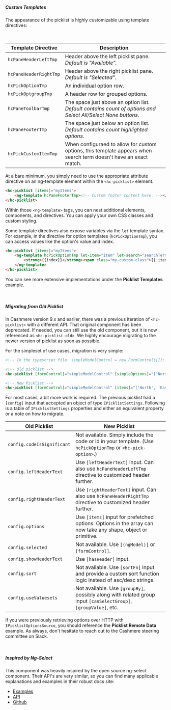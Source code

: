 ##### Custom Templates
The appearance of the picklist is highly customizable using template directives:

&nbsp;

| Template Directive      | Description                                                                                                        |
| ----------------------- | ------------------------------------------------------------------------------------------------------------------ |
| `hcPaneHeaderLeftTmp`   | Header above the left picklist pane. *Default is "Available".*                                                     |
| `hcPaneHeaderRightTmp`  | Header above the right picklist pane. *Default is "Selected".*                                                     |
| `hcPickOptionTmp`       | An individual option row.                                                                                          |
| `hcPickOptgroupTmp`     | A header row for grouped options.                                                                                  |
| `hcPaneToolbarTmp`      | The space just above an option list. *Default contains count of options and Select All/Select None buttons.*       |
| `hcPaneFooterTmp`       | The space just below an option list. *Default contains count highlighted options.*                                 |
| `hcPickCustomItemTmp`   | When configuraed to allow for custom options, this template appears when search term doesn't have an exact match.  |

At a bare minimum, you simply need to use the appropriate attribute directive on an ng-template element within the `<hc-picklist>` element.
```HTML
<hc-picklist [items]="myItems">
    <ng-template hcPaneFooterTmp><!-- Custom footer content here. --></ng-template>
</hc-picklist>
```

Within those `<ng-template>` tags, you can nest additional elements, components, and directives. You can apply your own CSS classes and custom styling.

Some template directives also expose variables via the `let` template syntax. For example, in the directive for option templates (`hcPickOptionTmp`), you can access values like the option's value and index.
```HTML
<hc-picklist [items]="myItems">
    <ng-template hcPickOptionTmp let-item="item" let-search="searchTerm" let-index="index">
        <strong>{{index}}</strong><span class="my-custom-class">{{ item.name }}</span>
    </ng-template>
</hc-picklist>
```

You can see more extensive implementations under the **Picklist Templates** example.

&nbsp;

##### Migrating from Old Picklist
In Cashmere version 9.x and earlier, there was a previous iteration of `<hc-picklist>` with a different API. That original component has been
deprecated. If needed, you can still use the old component, but it is now referenced as `<hc-picklist-old>`. We highly encourage migrating to the newer version of picklist as soon as possible.

For the simpleset of use cases, migration is very simple:

```HTML
<!-- In the typescript file: simpleModelControl = new FormControl([]); -->

<!-- Old picklist -->
<hc-picklist [formControl]="simpleModelControl" [simpleOptions]="['North', 'East', 'South', 'West']"></hc-picklist>

<!-- New Picklist -->
<hc-picklist [formControl]="simpleModelControl" [items]="['North', 'East', 'South', 'West']"></hc-picklist>

```

For most cases, a bit more work is required. The previous picklist had a `[config]` input that accepted an object of type `IPicklistSettings`. Following is a table of `IPicklistSettings` properties and either an equivalent property or a note on how to migrate.


| Old Picklist                    | New Picklist                                                                                                       |
| ------------------------------- | ------------------------------------------------------------------------------------------------------------------ |
| `config.codeIsSignificant`      | Not available. Simply include the code or id in your template. (Use `hcPickOptionTmp` or `<hc-pick-option>`.)      |
| `config.leftHeaderText`         | Use `[leftHeaderText]` input. Can also use `hcPaneHeaderLeftTmp` directive to customized header further.           |
| `config.rightHeaderText`        | Use `[rightHeaderText]` input. Can also use `hcPaneHeaderRightTmp` directive to customized header further.         |
| `config.options`                | Use `[items]` input for prefetched options. Options in the array can now take any shape, object or primitive.      |
| `config.selected`               | Not available. Use `[(ngModel)]` or `[formControl]`.                                                               |
| `config.showHeaderText`         | Use `[hasHeader]` input.                                                                                           |
| `config.sort`                   | Not available. Use `[sortFn]` input and provide a custom sort function logic instead of asc/desc strings.          |
| `config.useValuesets`           | Not available. Use `[groupBy]`, possibly along with related group input `[canSelectGroup]`, `[groupValue]`, etc.   |

If you were previously retrieving options over HTTP with `IPicklistOptionsSource`, you should reference the **Picklist Remote Data** example. As always, don't hesitate to reach out to the Cashmere steering committee on Slack.

&nbsp;

##### Inspired by Ng-Select

This component was heavily inspired by the open source ng-select component. Their API's are very similar, so you can find many applicable explanations
and examples in their robust docs site:
-   [Examples](https://ng-select.github.io/ng-select)
-   [API](https://github.com/ng-select/ng-select#api)
-   [Github](https://github.com/ng-select/ng-select)

